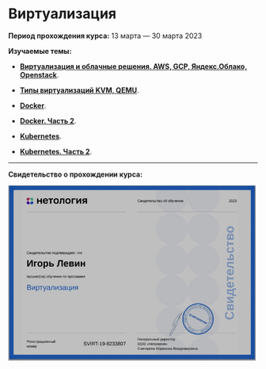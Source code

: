  # Виртуализация

**Период прохождения курса:** 13 марта — 30 марта 2023

**Изучаемые темы:**

- [**Виртуализация и облачные решения. AWS, GCP, Яндекс.Облако, Openstack**](https://github.com/elekpow/netology/blob/main/sflt-1/lessons/lesson1.md).

- [**Типы виртуализаций KVM, QEMU**](https://github.com/elekpow/netology/blob/main/virtual/lessons/lesson2.md).

- [**Docker**](https://github.com/elekpow/netology/blob/main/virtual/lessons/lesson3.md).

- [**Docker. Часть 2**](https://github.com/elekpow/netology/blob/main/virtual/lessons/lesson4.md).

- [**Kubernetes**](https://github.com/elekpow/netology/blob/main/virtual/lessons/lesson5.md).

- [**Kubernetes. Часть 2**](https://github.com/elekpow/netology/blob/main/virtual/lessons/lesson6.md).









---

**Свидетельство о прохождении курса:**

<img src="https://github.com/elekpow/netology/blob/main/virtual/images/cert.jpg" alt="cert.jpg" border="0" width="500">
